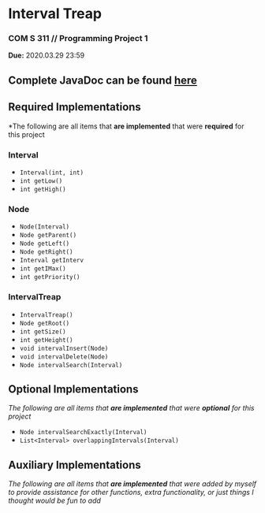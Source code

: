 # Interval Treap
### COM S 311 // Programming Project 1
**Due:** 2020.03.29 23:59
## Complete JavaDoc can be found [here](https://dev.astrelion.com/COMS311-Project1/package-summary.html)
## Required Implementations
*The following are all items that **are implemented** that were __required__ for this project
### Interval
- `Interval(int, int)`
- `int getLow()`
- `int getHigh()`
### Node
- `Node(Interval)`
- `Node getParent()`
- `Node getLeft()`
- `Node getRight()`
- `Interval getInterv`
- `int getIMax()`
- `int getPriority()`
### IntervalTreap
- `IntervalTreap()`
- `Node getRoot()`
- `int getSize()`
- `int getHeight()`
- `void intervalInsert(Node)`
- `void intervalDelete(Node)`
- `Node intervalSearch(Interval)`
## Optional Implementations
*The following are all items that **are implemented** that were __optional__ for this project*
- `Node intervalSearchExactly(Interval)`
- `List<Interval> overlappingIntervals(Interval)`
## Auxiliary  Implementations
*The following are all items that **are implemented** that were added by myself to provide
assistance for other functions, extra functionality, or just things I thought would be fun 
to add*
